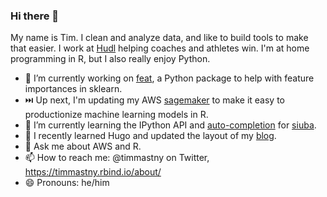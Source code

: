 ### Hi there 👋

My name is Tim. I clean and analyze data, and like to build tools to make that easier. 
I work at [Hudl](http://hudl.com/) helping coaches and athletes win. 
I'm at home programming in R, but I also really enjoy Python. 

- 🔭 I’m currently working on [feat](https://github.com/tmastny/feat), a Python package to help with feature importances in sklearn. 
- ⏭️ Up next, I'm updating my AWS [sagemaker](https://github.com/tmastny/sagemaker) to make it easy to productionize machine learning models in R.
- 🌱 I’m currently learning the IPython API and [auto-completion](https://github.com/machow/siuba/pull/249) for [siuba](https://github.com/machow/siuba).
- 📖 I recently learned Hugo and updated the layout of my [blog](https://timmastny.rbind.io/).
- 💬 Ask me about AWS and R.
- 📫 How to reach me: @timmastny on Twitter, https://timmastny.rbind.io/about/
- 😄 Pronouns: he/him

